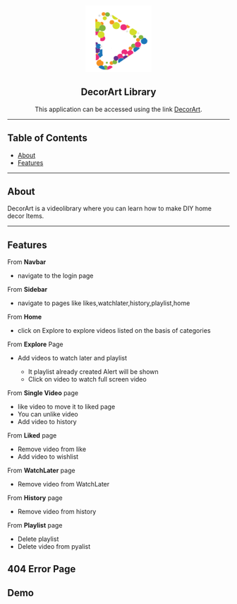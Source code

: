 
<div align="center">

<img alt="logo" src="public/Assets/logo.png" width="150px" height="150px" />

## DecorArt Library

This application can be  accessed using the link  [DecorArt](https://decor-artlibrary.netlify.app/).

</div>

---

## Table of Contents

- [About](#-about)
- [Features](#-features)

---

## About

DecorArt  is a videolibrary where you can learn how to make DIY home decor Items.

---

## Features

From **Navbar**

- navigate to the login page 

From **Sidebar**

- navigate to pages like likes,watchlater,history,playlist,home

From **Home**

- click on Explore to explore videos listed on the basis of categories

From **Explore** Page

- Add videos to watch later and playlist 

  - It playlist already created Alert will be shown
  - Click on video to watch full screen video

From **Single Video** page

- like video to move it to liked page
- You can unlike video 
- Add video to history

From **Liked** page

- Remove video from like
- Add video to wishlist

From **WatchLater** page

- Remove video from WatchLater

From **History** page
- Remove video from history 

From **Playlist** page

- Delete playlist
- Delete video from pyalist

## 404 Error Page

## Demo






